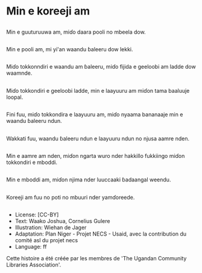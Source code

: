 # Min e koreeji am

##
Min e guuturuuwa am, miɗo daara
pooli no mbeela dow.

##
Min e pooli am, mi yi'an waandu
ɓaleeru dow lekki.

##
Miɗo tokkonndiri e waandu am
ɓaleeru, miɗo fijida e geeloobi am
ladde dow waamnde.

##
Miɗo tokkondiri e geeloobi ladde,
min e laayuuru am miɗon tama
baaluuje loopal.

##
Fini fuu, miɗo tokkondira e laayuuru
am, miɗo nyaama bananaaje min e
waandu ɓaleeru ndun.

##
Wakkati fuu, waandu ɓaleeru ndun
e laayuuru ndun no njusa aamre
nden.

##
Min e aamre am nden, miɗon
ngarta wuro nder hakkillo fukkiingo
miɗon tokkondiri e mboddi.

##
Min e mboddi am, miɗon njima nder
luuccaaki ɓadaangal weendu.

##
Koreeji am fuu no poti no mbuuri
nder yamɗoreede.

##
* License: [CC-BY]
* Text: Waako Joshua, Cornelius Gulere
* Illustration: Wiehan de Jager
* Adaptation: Plan Niger - Projet NECS - Usaid, avec la contribution du comité asl du projet necs
* Language: ff

Cette histoire a été créée par les
membres de 'The Ugandan
Community Libraries Association'.
